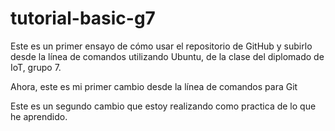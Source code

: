 # tutorial-basic-g7
Este es un primer ensayo de cómo usar el repositorio de GitHub y subirlo desde la línea de comandos utilizando Ubuntu, de la clase del diplomado de IoT, grupo 7.

Ahora, este es mi primer cambio desde la línea de comandos para Git

Este es un segundo cambio que estoy realizando como practica de lo que he aprendido.
